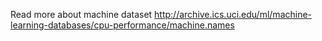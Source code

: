 Read more about machine dataset http://archive.ics.uci.edu/ml/machine-learning-databases/cpu-performance/machine.names